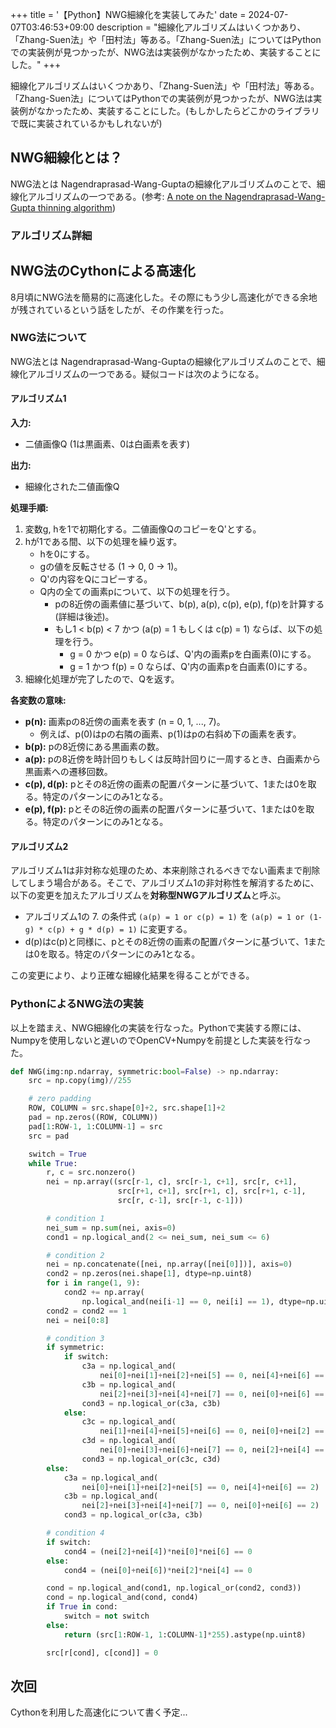 +++
title = '【Python】NWG細線化を実装してみた'
date = 2024-07-07T03:46:53+09:00
description = "細線化アルゴリズムはいくつかあり、「Zhang-Suen法」や「田村法」等ある。「Zhang-Suen法」についてはPythonでの実装例が見つかったが、NWG法は実装例がなかったため、実装することにした。"
+++

細線化アルゴリズムはいくつかあり、「Zhang-Suen法」や「田村法」等ある。「Zhang-Suen法」についてはPythonでの実装例が見つかったが、NWG法は実装例がなかったため、実装することにした。(もしかしたらどこかのライブラリで既に実装されているかもしれないが)

## NWG細線化とは？

NWG法とは Nagendraprasad-Wang-Guptaの細線化アルゴリズムのことで、細線化アルゴリズムの一つである。(参考: [A note on the Nagendraprasad-Wang-Gupta thinning algorithm](https://www.sciencedirect.com/science/article/pii/016786559500121V))

### アルゴリズム詳細

## NWG法のCythonによる高速化

8月頃にNWG法を簡易的に高速化した。その際にもう少し高速化ができる余地が残されているという話をしたが、その作業を行った。

### NWG法について

NWG法とは Nagendraprasad-Wang-Guptaの細線化アルゴリズムのことで、細線化アルゴリズムの一つである。疑似コードは次のようになる。

#### アルゴリズム1

**入力:** 
* 二値画像Q (1は黒画素、0は白画素を表す)

**出力:** 
* 細線化された二値画像Q

**処理手順:**

1. 変数g, hを1で初期化する。二値画像QのコピーをQ'とする。
2. hが1である間、以下の処理を繰り返す。
    * hを0にする。
    * gの値を反転させる (1 -> 0, 0 -> 1)。
    * Q'の内容をQにコピーする。
    * Q内の全ての画素pについて、以下の処理を行う。
        * pの8近傍の画素値に基づいて、b(p), a(p), c(p), e(p), f(p)を計算する (詳細は後述)。
        * もし1 < b(p) < 7 かつ (a(p) = 1 もしくは c(p) = 1) ならば、以下の処理を行う。
            * g = 0 かつ e(p) = 0 ならば、Q'内の画素pを白画素(0)にする。
            * g = 1 かつ f(p) = 0 ならば、Q'内の画素pを白画素(0)にする。
3. 細線化処理が完了したので、Qを返す。

**各変数の意味:**

* **p(n):** 画素pの8近傍の画素を表す (n = 0, 1, ..., 7)。
    * 例えば、p(0)はpの右隣の画素、p(1)はpの右斜め下の画素を表す。
* **b(p):** pの8近傍にある黒画素の数。
* **a(p):** pの8近傍を時計回りもしくは反時計回りに一周するとき、白画素から黒画素への遷移回数。
* **c(p), d(p):** pとその8近傍の画素の配置パターンに基づいて、1または0を取る。特定のパターンにのみ1となる。
* **e(p), f(p):** pとその8近傍の画素の配置パターンに基づいて、1または0を取る。特定のパターンにのみ1となる。

#### アルゴリズム2

アルゴリズム1は非対称な処理のため、本来削除されるべきでない画素まで削除してしまう場合がある。そこで、アルゴリズム1の非対称性を解消するために、以下の変更を加えたアルゴリズムを**対称型NWGアルゴリズム**と呼ぶ。

* アルゴリズム1の 7. の条件式 `(a(p) = 1 or c(p) = 1)` を `(a(p) = 1 or (1-g) * c(p) + g * d(p) = 1)` に変更する。
* d(p)はc(p)と同様に、pとその8近傍の画素の配置パターンに基づいて、1または0を取る。特定のパターンにのみ1となる。

この変更により、より正確な細線化結果を得ることができる。

### PythonによるNWG法の実装

以上を踏まえ、NWG細線化の実装を行なった。Pythonで実装する際には、Numpyを使用しないと遅いのでOpenCV+Numpyを前提とした実装を行なった。

```python
def NWG(img:np.ndarray, symmetric:bool=False) -> np.ndarray:
    src = np.copy(img)//255

    # zero padding
    ROW, COLUMN = src.shape[0]+2, src.shape[1]+2
    pad = np.zeros((ROW, COLUMN))
    pad[1:ROW-1, 1:COLUMN-1] = src
    src = pad

    switch = True
    while True:
        r, c = src.nonzero()
        nei = np.array((src[r-1, c], src[r-1, c+1], src[r, c+1],
                        src[r+1, c+1], src[r+1, c], src[r+1, c-1],
                        src[r, c-1], src[r-1, c-1]))

        # condition 1
        nei_sum = np.sum(nei, axis=0)
        cond1 = np.logical_and(2 <= nei_sum, nei_sum <= 6)

        # condition 2
        nei = np.concatenate([nei, np.array([nei[0]])], axis=0)
        cond2 = np.zeros(nei.shape[1], dtype=np.uint8)
        for i in range(1, 9):
            cond2 += np.array(
                np.logical_and(nei[i-1] == 0, nei[i] == 1), dtype=np.uint8)
        cond2 = cond2 == 1
        nei = nei[0:8]

        # condition 3
        if symmetric:
            if switch:
                c3a = np.logical_and(
                    nei[0]+nei[1]+nei[2]+nei[5] == 0, nei[4]+nei[6] == 2)
                c3b = np.logical_and(
                    nei[2]+nei[3]+nei[4]+nei[7] == 0, nei[0]+nei[6] == 2)
                cond3 = np.logical_or(c3a, c3b)
            else:
                c3c = np.logical_and(
                    nei[1]+nei[4]+nei[5]+nei[6] == 0, nei[0]+nei[2] == 2)
                c3d = np.logical_and(
                    nei[0]+nei[3]+nei[6]+nei[7] == 0, nei[2]+nei[4] == 2)
                cond3 = np.logical_or(c3c, c3d)
        else:
            c3a = np.logical_and(
                nei[0]+nei[1]+nei[2]+nei[5] == 0, nei[4]+nei[6] == 2)
            c3b = np.logical_and(
                nei[2]+nei[3]+nei[4]+nei[7] == 0, nei[0]+nei[6] == 2)
            cond3 = np.logical_or(c3a, c3b)    

        # condition 4
        if switch:
            cond4 = (nei[2]+nei[4])*nei[0]*nei[6] == 0
        else:
            cond4 = (nei[0]+nei[6])*nei[2]*nei[4] == 0

        cond = np.logical_and(cond1, np.logical_or(cond2, cond3))
        cond = np.logical_and(cond, cond4)
        if True in cond:
            switch = not switch
        else:
            return (src[1:ROW-1, 1:COLUMN-1]*255).astype(np.uint8)

        src[r[cond], c[cond]] = 0
```

## 次回

Cythonを利用した高速化について書く予定...
